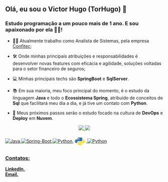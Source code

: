 ## Olá, eu sou o Victor Hugo (TorHugo) 👋
### Estudo programação a um pouco mais de 1 ano. E sou apaixonado por ela :sparkling_heart::mage:!

- :woman_technologist: Atualmente trabalho como Analista de Sistemas, pela empresa <a href = "http://www.confitec.com.br/" target="_blank">Confitec</a>;
- :hammer_and_wrench: Onde minhas principais atribuições e responsabilidades é desenvolver novas features com eficácia e agilidade, soluções voltadas para o setor financeiro de seguros;
- :computer: Minhas principais techs são **SpringBoot** e **SqlServer**.

- :books: Em sua maioria, meu foco principal do momento, é o estudo da linguagem **Java** e todo o **Ecossistema Spring**, atribuído de conceitos de **Sql** que facilitará meu dia a dia, e já tive um contato com **Python**.
- :open_book: Meus próximos passos serão o estudo focado na cultura de **DevOps** e **Deploy** em **Nuvem**.

<div align="center">
  <a href="https://github.com/TorHugo">
  <img height="180em" src="https://github-readme-stats.vercel.app/api?username=TorHugo&show_icons=true&theme=dark&include_all_commits=true&count_private=true"/>
  <img height="180em" src="https://github-readme-stats.vercel.app/api/top-langs/?username=TorHugo&layout=compact&langs_count=7&theme=dark"/>
</div>
<div style="display: inline_block"><br>
  <img align="center" alt="Java" height="30" width="40" src="https://cdn.jsdelivr.net/gh/devicons/devicon/icons/java/java-original-wordmark.svg">
  <img align="center" alt="Spring-Boot" height="30" width="40" src="https://cdn.jsdelivr.net/gh/devicons/devicon/icons/spring/spring-original.svg" />
  <img align="center" alt="Python" height="30" width="40" src="https://cdn.jsdelivr.net/gh/devicons/devicon/icons/microsoftsqlserver/microsoftsqlserver-plain-wordmark.svg" />
  <img align="center" alt="Python" height="30" width="40" src="https://raw.githubusercontent.com/devicons/devicon/master/icons/python/python-original.svg">
  <img align="center" alt="Python" height="30" width="40" src="https://cdn.jsdelivr.net/gh/devicons/devicon/icons/amazonwebservices/amazonwebservices-original.svg" />
</div>

##
### **Contatos**:
<div> 
<div> 
  <a href = "https://www.linkedin.com/in/victorhugodev/" target="_blank"><b>LinkedIn.<b/></a>
</div>
<div> 
  <a href = "mailto:arruda.victorhugo@outlook.com" target="_blank"><b>Email.<b/></a>
</div>
</div>
